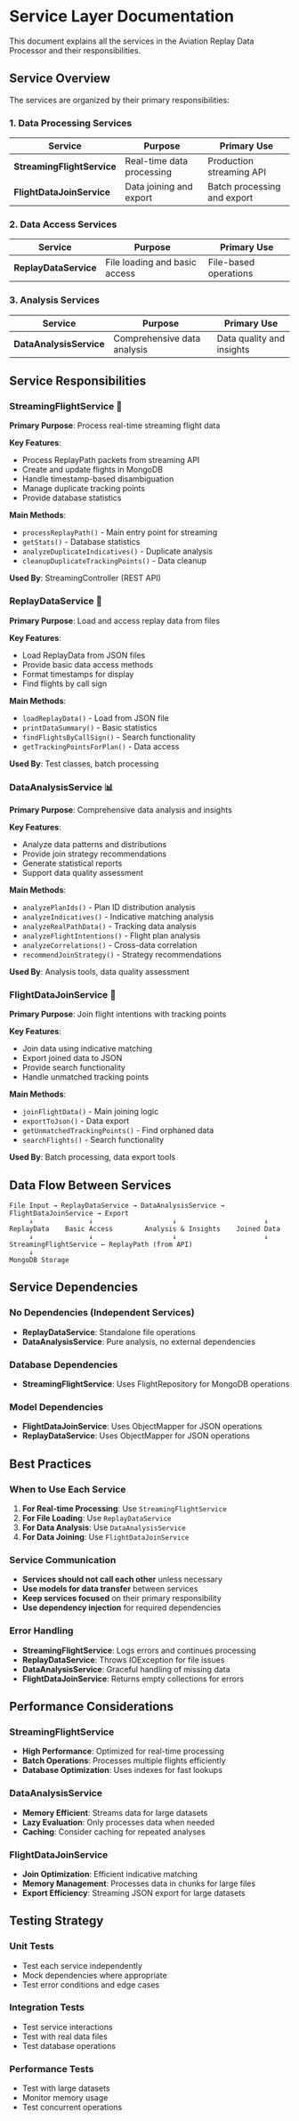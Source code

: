 # Service Layer Documentation

This document explains all the services in the Aviation Replay Data Processor and their responsibilities.

## Service Overview

The services are organized by their primary responsibilities:

### **1. Data Processing Services**
| Service | Purpose | Primary Use |
|---------|---------|-------------|
| **StreamingFlightService** | Real-time data processing | Production streaming API |
| **FlightDataJoinService** | Data joining and export | Batch processing and export |

### **2. Data Access Services**
| Service | Purpose | Primary Use |
|---------|---------|-------------|
| **ReplayDataService** | File loading and basic access | File-based operations |

### **3. Analysis Services**
| Service | Purpose | Primary Use |
|---------|---------|-------------|
| **DataAnalysisService** | Comprehensive data analysis | Data quality and insights |

## Service Responsibilities

### **StreamingFlightService** 🚀
**Primary Purpose**: Process real-time streaming flight data

**Key Features**:
- Process ReplayPath packets from streaming API
- Create and update flights in MongoDB
- Handle timestamp-based disambiguation
- Manage duplicate tracking points
- Provide database statistics

**Main Methods**:
- `processReplayPath()` - Main entry point for streaming
- `getStats()` - Database statistics
- `analyzeDuplicateIndicatives()` - Duplicate analysis
- `cleanupDuplicateTrackingPoints()` - Data cleanup

**Used By**: StreamingController (REST API)

### **ReplayDataService** 📁
**Primary Purpose**: Load and access replay data from files

**Key Features**:
- Load ReplayData from JSON files
- Provide basic data access methods
- Format timestamps for display
- Find flights by call sign

**Main Methods**:
- `loadReplayData()` - Load from JSON file
- `printDataSummary()` - Basic statistics
- `findFlightsByCallSign()` - Search functionality
- `getTrackingPointsForPlan()` - Data access

**Used By**: Test classes, batch processing

### **DataAnalysisService** 📊
**Primary Purpose**: Comprehensive data analysis and insights

**Key Features**:
- Analyze data patterns and distributions
- Provide join strategy recommendations
- Generate statistical reports
- Support data quality assessment

**Main Methods**:
- `analyzePlanIds()` - Plan ID distribution analysis
- `analyzeIndicatives()` - Indicative matching analysis
- `analyzeRealPathData()` - Tracking data analysis
- `analyzeFlightIntentions()` - Flight plan analysis
- `analyzeCorrelations()` - Cross-data correlation
- `recommendJoinStrategy()` - Strategy recommendations

**Used By**: Analysis tools, data quality assessment

### **FlightDataJoinService** 🔗
**Primary Purpose**: Join flight intentions with tracking points

**Key Features**:
- Join data using indicative matching
- Export joined data to JSON
- Provide search functionality
- Handle unmatched tracking points

**Main Methods**:
- `joinFlightData()` - Main joining logic
- `exportToJson()` - Data export
- `getUnmatchedTrackingPoints()` - Find orphaned data
- `searchFlights()` - Search functionality

**Used By**: Batch processing, data export tools

## Data Flow Between Services

```
File Input → ReplayDataService → DataAnalysisService → FlightDataJoinService → Export
     ↓              ↓                    ↓                      ↓
ReplayData    Basic Access        Analysis & Insights    Joined Data
     ↓              ↓                    ↓                      ↓
StreamingFlightService ← ReplayPath (from API)
     ↓
MongoDB Storage
```

## Service Dependencies

### **No Dependencies** (Independent Services)
- **ReplayDataService**: Standalone file operations
- **DataAnalysisService**: Pure analysis, no external dependencies

### **Database Dependencies**
- **StreamingFlightService**: Uses FlightRepository for MongoDB operations

### **Model Dependencies**
- **FlightDataJoinService**: Uses ObjectMapper for JSON operations
- **ReplayDataService**: Uses ObjectMapper for JSON operations

## Best Practices

### **When to Use Each Service**

1. **For Real-time Processing**: Use `StreamingFlightService`
2. **For File Loading**: Use `ReplayDataService`
3. **For Data Analysis**: Use `DataAnalysisService`
4. **For Data Joining**: Use `FlightDataJoinService`

### **Service Communication**

- **Services should not call each other** unless necessary
- **Use models for data transfer** between services
- **Keep services focused** on their primary responsibility
- **Use dependency injection** for required dependencies

### **Error Handling**

- **StreamingFlightService**: Logs errors and continues processing
- **ReplayDataService**: Throws IOException for file issues
- **DataAnalysisService**: Graceful handling of missing data
- **FlightDataJoinService**: Returns empty collections for errors

## Performance Considerations

### **StreamingFlightService**
- **High Performance**: Optimized for real-time processing
- **Batch Operations**: Processes multiple flights efficiently
- **Database Optimization**: Uses indexes for fast lookups

### **DataAnalysisService**
- **Memory Efficient**: Streams data for large datasets
- **Lazy Evaluation**: Only processes data when needed
- **Caching**: Consider caching for repeated analyses

### **FlightDataJoinService**
- **Join Optimization**: Efficient indicative matching
- **Memory Management**: Processes data in chunks for large files
- **Export Efficiency**: Streaming JSON export for large datasets

## Testing Strategy

### **Unit Tests**
- Test each service independently
- Mock dependencies where appropriate
- Test error conditions and edge cases

### **Integration Tests**
- Test service interactions
- Test with real data files
- Test database operations

### **Performance Tests**
- Test with large datasets
- Monitor memory usage
- Test concurrent operations 